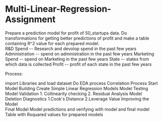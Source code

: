 # Multi-Linear-Regression-Assignment
Prepare a prediction model for profit of 50_startups data. Do transformations for getting better predictions of profit and make a table containing R^2 value for each prepared model.  
R&amp;D Spend -- Research and devolop spend in the past few years 
Administration -- spend on administration in the past few years 
Marketing Spend -- spend on Marketing in the past few years 
State -- states from which data is collected 
Profit  -- profit of each state in the past few years


Process:

import Libraries and load dataset
Do EDA process
Correlation Process
Start Model Building
Create Simple Linear Regression Models
Model Testing
Model Validation 
    1. Collinearity checking
    2. Residual Analysis
Model Deletion Diagnostics
    1.Cook's Distance
    2.Leverage Value
Improving the Model  
Final Model
Model predictions and verifying with model and final model
Table with Rsquared values for prepared models
